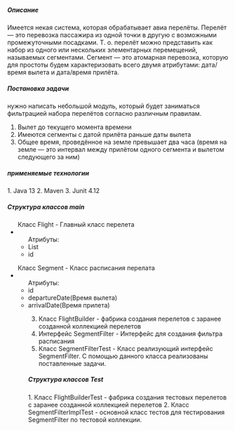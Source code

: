 <h5> Описание </h5>
<p> Имеется некая система, которая обрабатывает авиа перелёты. Перелёт — это перевозка
пассажира из одной точки в другую с возможными промежуточными посадками. Т. о. перелёт
можно представить как набор из одного или нескольких элементарных перемещений,
называемых сегментами. Сегмент — это атомарная перевозка, которую для простоты будем
характеризовать всего двумя атрибутами: дата/время вылета и дата/время прилёта.</p>

<h5> Постановка задачи </h5>
нужно написать небольшой модуль, который будет заниматься фильтрацией набора
перелётов согласно различным правилам.

1. Вылет до текущего момента времени
2. Имеются сегменты с датой прилёта раньше даты вылета
3. Общее время, проведённое на земле превышает два часа (время на земле — это интервал
    между прилётом одного сегмента и вылетом следующего за ним)
    
<h5> применяемые технологии </h5>    
1. Java 13
2. Maven
3. Junit 4.12

<h5> Структура классов main </h5>
<ul> Класс Flight - Главный класс перелета 
    <li> <ul>Атрибуты: </li>   
      <li> List<Segment> </li>
      <li> id </li>
      </ul>
      </ul>
<ul>Класс Segment - Класс расписания перелата
    <li> <ul> Атрибуты: </li>
    <li> id </li>
    <li> departureDate(Время вылета) </li>
    <li> arrivalDate(Время прилета) </li>
  
3. Класс FlightBuilder - фабрика создания перелетов c заранее созданной коллекцией перелетов
4. Интерфейс SegmentFilter -  Интерфейс для создания фильтра расписания
5. Класс SegmentFilterTest - Класс реализующий интерфейс SegmentFilter. C помощью данного класса реализованы поставленные задачи.

<h5> Структура классов Test </h5>
1. Класс FlightBuilderTest - фабрика создания тестовых перелетов c заранее созданной коллекцией перелетов
2. Класс SegmentFilterImplTest - основной класс тестов для тестирования SegmentFilter по тестовой коллекции.
